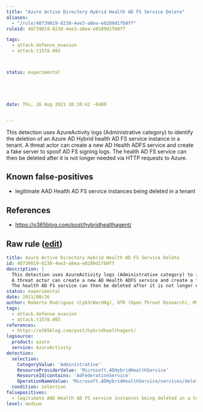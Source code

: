 ```yaml
---
title: "Azure Active Directory Hybrid Health AD FS Service Delete"
aliases:
  - "/rule/48739819-8230-4ee3-a8ea-e0289d1fb0ff"
ruleid: 48739819-8230-4ee3-a8ea-e0289d1fb0ff

tags:
  - attack.defense_evasion
  - attack.t1578.003



status: experimental





date: Thu, 26 Aug 2021 16:10:42 -0400


---
```


This detection uses AzureActivity logs (Administrative category) to identify the deletion of an Azure AD Hybrid health AD FS service instance in a tenant.
A threat actor can create a new AD Health ADFS service and create a fake server to spoof AD FS signing logs.
The health AD FS service can then be deleted after it is not longer needed via HTTP requests to Azure.


<!--more-->


## Known false-positives

* legitimate AAD Health AD FS service instances being deleted in a tenant



## References

* https://o365blog.com/post/hybridhealthagent/


## Raw rule ([edit](https://github.com/SigmaHQ/sigma/edit/master/rules/cloud/azure/azure_aadhybridhealth_adfs_service_delete.yml))
```yaml
title: Azure Active Directory Hybrid Health AD FS Service Delete
id: 48739819-8230-4ee3-a8ea-e0289d1fb0ff
description: |
  This detection uses AzureActivity logs (Administrative category) to identify the deletion of an Azure AD Hybrid health AD FS service instance in a tenant.
  A threat actor can create a new AD Health ADFS service and create a fake server to spoof AD FS signing logs.
  The health AD FS service can then be deleted after it is not longer needed via HTTP requests to Azure.
status: experimental
date: 2021/08/26
author: Roberto Rodriguez (Cyb3rWard0g), OTR (Open Threat Research), MSTIC
tags:
  - attack.defense_evasion
  - attack.t1578.003
references:
  - https://o365blog.com/post/hybridhealthagent/
logsource:
  product: azure
  service: AzureActivity
detection:
  selection:
    CategoryValue: 'Administrative'
    ResourceProviderValue: 'Microsoft.ADHybridHealthService'
    ResourceId|contains: 'AdFederationService'
    OperationNameValue: 'Microsoft.ADHybridHealthService/services/delete'
  condition: selection
falsepositives:
  - legitimate AAD Health AD FS service instances being deleted in a tenant
level: medium
```
